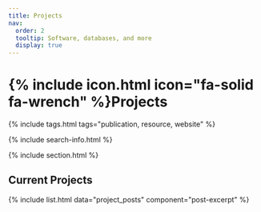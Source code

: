 ```yaml
---
title: Projects
nav:
  order: 2
  tooltip: Software, databases, and more
  display: true
---
```


# {% include icon.html icon="fa-solid fa-wrench" %}Projects

{% include tags.html tags="publication, resource, website" %}

{% include search-info.html %}

{% include section.html %}

## Current Projects

{% include list.html data="project_posts" component="post-excerpt" %}
